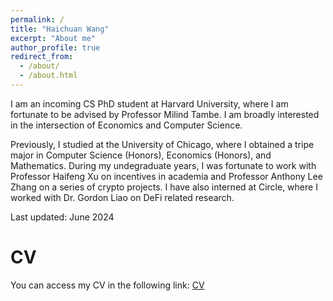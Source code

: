 ```yaml
---
permalink: /
title: "Haichuan Wang"
excerpt: "About me"
author_profile: true
redirect_from: 
  - /about/
  - /about.html
---
```


I am an incoming CS PhD student at Harvard University, where I am fortunate to be advised by Professor Milind Tambe. I am broadly interested in the intersection of Economics and Computer Science.

Previously, I studied at the University of Chicago, where I obtained a tripe major in Computer Science (Honors), Economics (Honors), and Mathematics. During my undegraduate years, I was fortunate to work with Professor Haifeng Xu on incentives in academia and Professor Anthony Lee Zhang on a series of crypto projects. I have also interned at Circle, where I worked with Dr. Gordon Liao on DeFi related research.

Last updated: June 2024

CV
======

You can access my CV in the following link: [CV](https://www.dropbox.com/scl/fi/pm54m2ckykxzrje5gx8o7/Haichuan_CV_July2024.pdf?rlkey=lenj688yr5b9xq2q88hc94m2s&st=to4rpswi&dl=0)

